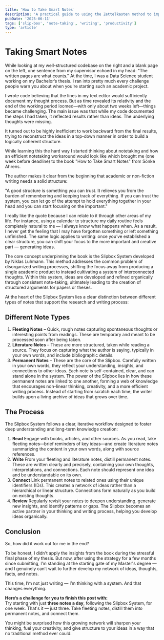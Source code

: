 ```yaml
---
title: 'How to Take Smart Notes'
description: 'A practical guide to using the Zettelkasten method to improve thinking, writing, and learning by building a network of connected notes that turn reading into a creative and productive process.'
pubDate: '2025-06-11'
tags: ['slip-box', 'note-taking', 'writing', 'productivity']
type: 'article'
---
```



# Taking Smart Notes

While looking at my well-structured codebase on the right and a blank page on the left, one sentence from my supervisor echoed in my head: "The written pages are what counts." At the time, I was a Data Science student working on my Bachelor’s thesis. I ran into pretty much every challenge people warn you about when you're starting such an academic project.

I wrote code believing that the lines in my text editor would sufficiently document my thought process. But as time revealed its relativity and the end of the working period loomed—with only about two weeks left—things became challenging. The main issue was that while my code documented the steps I had taken, it reflected results rather than ideas. The underlying thoughts were missing.

It turned out to be highly inefficient to work backward from the final results, trying to reconstruct the ideas in a top-down manner in order to build a logically coherent structure.

While learning this the hard way I started thinking about notetaking and how an efficient notetaking workaround would look like which brought me (one week before deadline) to the book "How to Take Smart Notes" from Sönke Ahrens. 

The author makes it clear from the beginning that academic or non-fiction writing needs a solid structure:

"A good structure is something you can trust. It relieves you from the burden of remembering and keeping track of everything. If you can trust the system, you can let go of the attempt to hold everything together in your head and you can start focusing on the important."

I really like the quote because I can relate to it through other areas of my life. For instance, using a calendar to structure my daily routine feels completely natural to me — I always know what happens when. As a result, I never get the feeling that I may have forgotten something or left something unfinished. The same logic applies to writing: once you’ve established a clear structure, you can shift your focus to the more important and creative part — generating ideas.

The core concept underpinning the book is the Slipbox System developed by Niklas Luhmann. This method addresses the common problem of disorganized writing processes, shifting the focus away from producing a single academic product to instead cultivating a system of interconnected thoughts. Within this system, ideas are developed and refined organically through consistent note-taking, ultimately leading to the creation of structured arguments for papers or theses.

At the heart of the Slipbox System lies a clear distinction between different types of notes that support the research and writing process:

## Different Note Types

1) **Fleeting Notes** – Quick, rough notes capturing spontaneous thoughts or interesting points from readings. These are temporary and meant to be processed soon after being taken.
2) **Literature Notes** – These are more structured, taken while reading a source. They focus on capturing what the author is saying, typically in your own words, and include bibliographic details.
3) **Permanent Notes** – These are the core of the Slipbox. Carefully written in your own words, they reflect your understanding, insights, and connections to other ideas. Each note is self-contained, clear, and can stand alone in the system.
The power of the Slipbox lies in how these permanent notes are linked to one another, forming a web of knowledge that encourages non-linear thinking, creativity, and a more efficient writing process. Instead of starting from scratch each time, the writer builds upon a living archive of ideas that grows over time.

## The Process

The Slipbox System follows a clear, iterative workflow designed to foster deep understanding and long-term knowledge creation:

1) **Read**
Engage with books, articles, and other sources. As you read, take fleeting notes—brief reminders of key ideas—and create literature notes summarizing the content in your own words, along with source references.
2) **Write**
From your fleeting and literature notes, distill permanent notes. These are written clearly and precisely, containing your own thoughts, interpretations, and connections. Each note should represent one idea and be understandable on its own.
3) **Connect**
Link permanent notes to related ones using their unique identifiers (IDs). This creates a network of ideas rather than a hierarchical or linear structure. Connections form naturally as you build on existing thoughts.
4) **Review**
Regularly revisit your notes to deepen understanding, generate new insights, and identify patterns or gaps. The Slipbox becomes an active partner in your thinking and writing process, helping you develop ideas organically.

## Conclusion

So, how did it work out for me in the end?

To be honest, I didn't apply the insights from the book during the stressful final phase of my thesis. But now, after using the strategy for a few months since submitting, I’m standing at the starting gate of my Master's degree — and I genuinely can’t wait to further develop my network of ideas, thoughts, facts, and notes. 

This time, I’m not just writing — I’m thinking with a system. And that changes everything.

**Here’s a challenge for you to finish this post with:**  
Try starting with just **three notes a day**, following the Slipbox System, for one week. That's it — just three. Take fleeting notes, distill them into permanent notes, and connect them.

You might be surprised how this growing network will sharpen your thinking, fuel your creativity, and give structure to your ideas in a way that no traditional method ever could.

